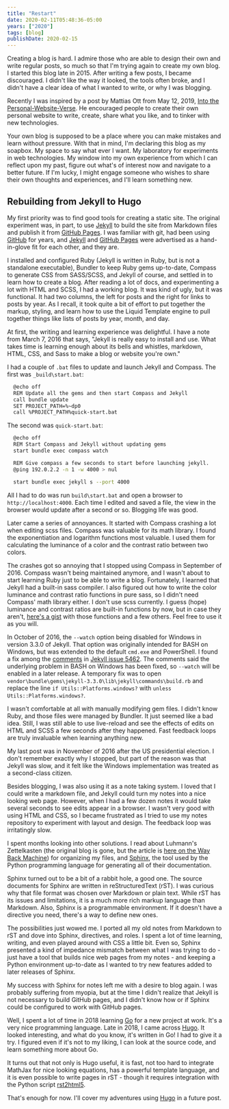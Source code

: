 ```yaml
---
title: "Restart"
date: 2020-02-11T05:48:36-05:00
years: ["2020"]
tags: [blog]
publishDate: 2020-02-15
---
```


Creating a blog is hard. I admire those who are able to design their own and write regular posts, so much so that I'm trying again to create my own blog. I started this blog late in 2015. After writing a few posts, I became discouraged. I didn't like the way it looked, the tools often broke, and I didn't have a clear idea of what I wanted to write, or why I was blogging.
<!--more-->

Recently I was inspired by a post by Mattias Ott from May 12, 2019, [Into the Personal-Website-Verse][personal website verse]. He encouraged people to create their own personal website to write, create, share what you like, and to tinker with new technologies.

Your own blog is supposed to be a place where you can make mistakes and learn without pressure. With that in mind, I'm declaring this blog as my soapbox. My space to say what ever I want. My laboratory for experiments in web technologies. My window into my own experience from which I can reflect upon my past, figure out what's of interest now and navigate to a better future. If I'm lucky, I might engage someone who wishes to share their own thoughts and experiences, and I'll learn something new.

## Rebuilding from Jekyll to Hugo

My first priority was to find good tools for creating a static site. The original experiment was, in part, to use [Jekyll] to build the site from Markdown files and publish it from [GitHub Pages]. I was familiar with git, had been using [GitHub] for years, and [Jekyll] and [GitHub Pages] were advertised as a hand-in-glove fit for each other, and they are.

I installed and configured Ruby (Jekyll is written in Ruby, but is not a standalone executable), Bundler to keep Ruby gems up-to-date, Compass to generate CSS from SASS/SCSS, and Jekyll of course, and settled in to learn how to create a blog. After reading a lot of docs, and experimenting a lot with HTML and SCSS, I had a working blog. It was kind of ugly, but it was functional. It had two columns, the left for posts and the right for links to posts by year. As I recall, it took quite a bit of effort to put together the markup, styling, and learn how to use the Liquid Template engine to pull together things like lists of posts by year, month, and day.

At first, the writing and learning experience was delightful. I have a note from March 7, 2016 that says, "Jekyll is really easy to install and use. What takes time is learning enough about its bells and whistles, markdown, HTML, CSS, and Sass to make a blog or website you're own."

I had a couple of `.bat` files to update and launch Jekyll and Compass. The first was `_build\start.bat`:

```html
  @echo off
  REM Update all the gems and then start Compass and Jekyll
  call bundle update
  SET PROJECT_PATH=%~dp0
  call %PROJECT_PATH%quick-start.bat
```

The second was `quick-start.bat`:

```sh
  @echo off
  REM Start Compass and Jekyll without updating gems
  start bundle exec compass watch

  REM Give compass a few seconds to start before launching jekyll.
  @ping 192.0.2.2 -n 1 -w 4000 > nul

  start bundle exec jekyll s --port 4000
```

All I had to do was run `build\start.bat` and open a browser to `http://localhost:4000`. Each time I edited and saved a file, the view in the browser would update after a second or so. Blogging life was good.

Later came a series of annoyances. It started with Compass crashing a lot when editing scss files. Compass was valuable for its math library. I found the exponentiation and logarithm functions most valuable. I used them for calculating the luminance of a color and the contrast ratio between two colors.

The crashes got so annoying that I stopped using Compass in September of 2016. Compass wasn't being maintained anymore, and I wasn't about to start learning Ruby just to be able to write a blog. Fortunately, I learned that Jekyll had a built-in sass compiler. I also figured out how to write the color luminance and contrast ratio functions in pure sass, so I didn't need Compass' math library either. I don't use scss currently. I guess (hope) luminance and contrast ratios are built-in functions by now, but in case they aren't, [here's a gist](https://gist.github.com/dbc60/451f16c588b806967b706b45829e49dc) with those functions and a few others. Feel free to use it as you will.

In October of 2016, the `--watch` option being disabled for Windows in version 3.3.0 of Jekyll. That option was originally intended for BASH on Windows, but was extended to the default `cmd.exe` and PowerShell. I found a fix among the [comments](https://github.com/jekyll/jekyll/issues/5462#issuecomment-253982908) in [Jekyll issue 5462](https://github.com/jekyll/jekyll/issues/5462). The comments said the underlying problem in BASH on Windows has been fixed, so `--watch` will be enabled in a later release. A temporary fix was to open `vendor\bundle\gems\jekyll-3.3.0\lib\jekyll\commands\build.rb` and replace the line `if Utils::Platforms.windows?` with `unless Utils::Platforms.windows?`.

I wasn't comfortable at all with manually modifying gem files. I didn't know Ruby, and those files were managed by Bundler. It just seemed like a bad idea. Still, I was still able to use live-reload and see the effects of edits on HTML and SCSS a few seconds after they happened. Fast feedback loops are truly invaluable when learning anything new.

My last post was in November of 2016 after the US presidential election. I don't remember exactly why I stopped, but part of the reason was that Jekyll was slow, and it felt like the Windows implementation was treated as a second-class citizen.

Besides blogging, I was also using it as a note taking system. I loved that I could write a markdown file, and Jekyll could turn my notes into a nice looking web page. However, when I had a few dozen notes it would take several seconds to see edits appear in a browser. I wasn't very good with using HTML and CSS, so I became frustrated as I tried to use my notes repository to experiment with layout and design. The feedback loop was irritatingly slow.

I spent months looking into other solutions. I read about Luhmann's Zettelkasten (the original blog is gone, but the article is [here on the Way Back Machine](https://web.archive.org/web/20200812180657/https://takingnotenow.blogspot.com/2007/12/luhmanns-zettelkasten.html)) for organizing my files, and [Sphinx](http://www.sphinx-doc.org/en/stable/), the tool used by the Python programming language for generating all of their documentation.

Sphinx turned out to be a bit of a rabbit hole, a good one. The source documents for Sphinx are written in reStructuredText (rST). I was curious why that file format was chosen over Markdown or plain text. While rST has its issues and limitations, it is a much more rich markup language than Markdown. Also, Sphinx is a programmable environment. If it doesn't have a directive you need, there's a way to define new ones.

The possibilities just wowed me. I ported all my old notes from Markdown to rST and dove into Sphinx, directives, and roles. I spent a lot of time learning, writing, and even played around with CSS a little bit. Even so, Sphinx presented a kind of impedance mismatch between what I was trying to do - just have a tool that builds nice web pages from my notes - and keeping a Python environment up-to-date as I wanted to try new features added to later releases of Sphinx.

My success with Sphinx for notes left me with a desire to blog again. I was probably suffering from myopia, but at the time I didn't realize that Jekyll is not necessary to build GitHub pages, and I didn't know how or if Sphinx could be configured to work with GitHub pages.

Well, I spent a lot of time in 2018 learning [Go][golang] for a new project at work. It's a very nice programming language. Late in 2018, I came across [Hugo]. It looked interesting, and what do you know, it's written in Go! I had to give it a try. I figured even if it's not to my liking, I can look at the source code, and learn something more about Go.

It turns out that not only is Hugo useful, it is fast, not too hard to integrate MathJax for nice looking equations, has a powerful template language, and it is even possible to write pages in rST - though it requires integration with the Python script [rst2html5].

That's enough for now. I'll cover my adventures using [Hugo] in a future post.

[personal website verse]: https://matthiasott.com/articles/into-the-personal-website-verse
[dbc60]: https://douglascuthbertson.com
[jekyll]: https://jekyllrb.com/
[github pages]: https://pages.github.com/
[github]: https://github.com/
[rst2html5]: https://pypi.org/project/rst2html5/
[golang]: https://golang.org/
[hugo]:  https://gohugo.io/
